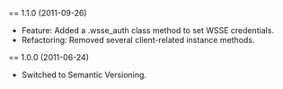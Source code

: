 == 1.1.0 (2011-09-26)

* Feature: Added a .wsse_auth class method to set WSSE credentials.
* Refactoring: Removed several client-related instance methods.

== 1.0.0 (2011-06-24)

* Switched to Semantic Versioning.
